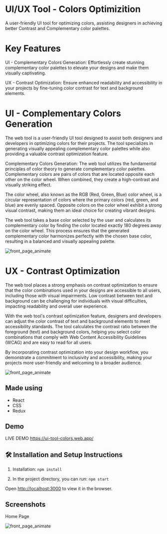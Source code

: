 # UI/UX Tool - Colors Optimizition 

A user-friendly UI tool for optimizing colors, assisting designers in achieving better Contrast and Complementary color palettes. 

# Key Features

UI - Complementary Colors Generation: Effortlessly create stunning complementary color palettes to elevate your designs and make them visually captivating.

UX - Contrast Optimization: Ensure enhanced readability and accessibility in your projects by fine-tuning color contrast for text and background elements. 

# UI - Complementary Colors Generation

The web tool is a user-friendly UI tool designed to assist both designers and developers in optimizing colors for their projects. The tool specializes in generating visually appealing complementary color palettes while also providing a valuable contrast optimization feature.

Complementary Colors Generation:
The web tool utilizes the fundamental principles of color theory to generate complementary color palettes. Complementary colors are pairs of colors that are located opposite each other on the color wheel. When combined, they create a high-contrast and visually striking effect.

The color wheel, also known as the RGB (Red, Green, Blue) color wheel, is a circular representation of colors where the primary colors (red, green, and blue) are evenly spaced. Opposite colors on the color wheel exhibit a strong visual contrast, making them an ideal choice for creating vibrant designs.

The web tool takes a base color selected by the user and calculates its complementary color by finding the color located exactly 180 degrees away on the color wheel. This process ensures that the generated complementary color harmonizes perfectly with the chosen base color, resulting in a balanced and visually appealing palette.

![front_page_animate](https://cdn.shopify.com/s/files/1/0044/3708/2200/files/Comp._horizontal.jpg?v=1644267976)


# UX - Contrast Optimization

The web tool places a strong emphasis on contrast optimization to ensure that the color combinations used in your designs are accessible to all users, including those with visual impairments. Low contrast between text and background can be challenging for individuals with visual difficulties, impacting readability and overall user experience.

With the web tool's contrast optimization feature, designers and developers can adjust the color contrast of text and background elements to meet accessibility standards. The tool calculates the contrast ratio between the foreground (text) and background colors, helping you select color combinations that comply with Web Content Accessibility Guidelines (WCAG) and are easy to read for all users.

By incorporating contrast optimization into your design workflow, you demonstrate a commitment to inclusivity and accessibility, making your projects more user-friendly and welcoming to a broader audience.

![front_page_animate](https://images.prismic.io/audioeye-web/11c64b37-50eb-4f5a-9ffe-26b54af8da43_Why-Does-Color-Contrast-Matter-For-Website-Accessibility-what-is-color-contrast.jpg?ixlib=gatsbyFP&auto=compress%2Cformat&fit=max&w=1160&h=609)



## Made using
- React
- CSS
- Redux

## Demo

LIVE DEMO https://ui-tool-colors.web.app/



## 🛠 Installation and Setup Instructions

1. Installation: `npm install`

2. In the project directory, you can run: `npm start`

Open [http://localhost:3000](http://localhost:3000) to view it in the browser.


## Screenshots

Home Page

![front_page_animate](https://i.imgur.com/EyFauba.png)




